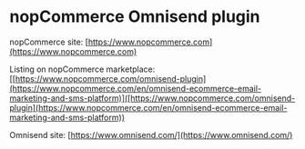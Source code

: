 ﻿nopCommerce Omnisend plugin
===========

nopCommerce site: [https://www.nopcommerce.com](https://www.nopcommerce.com)

Listing on nopCommerce marketplace: [[https://www.nopcommerce.com/omnisend-plugin](https://www.nopcommerce.com/en/omnisend-ecommerce-email-marketing-and-sms-platform)]([https://www.nopcommerce.com/omnisend-plugin](https://www.nopcommerce.com/en/omnisend-ecommerce-email-marketing-and-sms-platform))

Omnisend site: [https://www.omnisend.com/](https://www.omnisend.com/)
